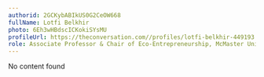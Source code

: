 ```yaml
---
authorid: 2GCKybABIkUS0G2CeOW668
fullName: Lotfi Belkhir
photo: 6Eh3wHBdscICKokiSYsMU
profileUrl: https://theconversation.com//profiles/lotfi-belkhir-449193
role: Associate Professor & Chair of Eco-Entrepreneurship, McMaster University
---
```

No content found